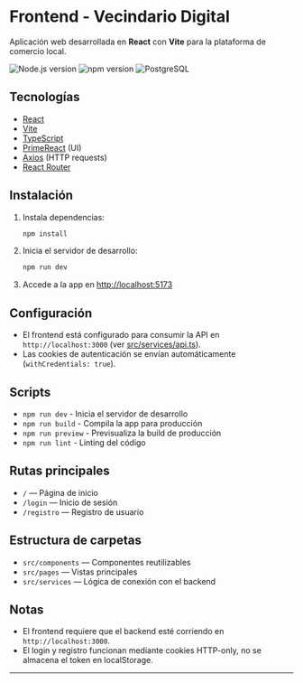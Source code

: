 # Frontend - Vecindario Digital

Aplicación web desarrollada en **React** con **Vite** para la plataforma de comercio local.

![Node.js version](https://img.shields.io/badge/node-%3E=18.0.0-green)
![npm version](https://img.shields.io/badge/npm-%3E=9.0.0-blue)
![PostgreSQL](https://img.shields.io/badge/PostgreSQL-%3E=15.0-blue)

## Tecnologías

- [React](https://react.dev/)
- [Vite](https://vitejs.dev/)
- [TypeScript](https://www.typescriptlang.org/)
- [PrimeReact](https://primereact.org/) (UI)
- [Axios](https://axios-http.com/) (HTTP requests)
- [React Router](https://reactrouter.com/)

## Instalación

1. Instala dependencias:
   ```bash
   npm install
   ```

2. Inicia el servidor de desarrollo:
   ```bash
   npm run dev
   ```

3. Accede a la app en [http://localhost:5173](http://localhost:5173)

## Configuración

- El frontend está configurado para consumir la API en `http://localhost:3000` (ver [src/services/api.ts](src/services/api.ts)).
- Las cookies de autenticación se envían automáticamente (`withCredentials: true`).

## Scripts

- `npm run dev` - Inicia el servidor de desarrollo
- `npm run build` - Compila la app para producción
- `npm run preview` - Previsualiza la build de producción
- `npm run lint` - Linting del código

## Rutas principales

- `/` — Página de inicio
- `/login` — Inicio de sesión
- `/registro` — Registro de usuario

## Estructura de carpetas

- `src/components` — Componentes reutilizables
- `src/pages` — Vistas principales
- `src/services` — Lógica de conexión con el backend
## Notas

- El frontend requiere que el backend esté corriendo en `http://localhost:3000`.
- El login y registro funcionan mediante cookies HTTP-only, no se almacena el token en localStorage.

---